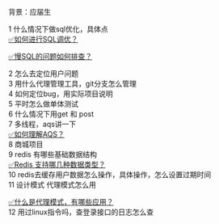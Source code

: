 背景：应届生

1 什么情况下做sql优化，具体点<br />[✅如何进行SQL调优？](https://www.yuque.com/hollis666/fo22bm/mgpczmz7la99dkft?view=doc_embed)

[✅慢SQL的问题如何排查？](https://www.yuque.com/hollis666/fo22bm/zhfa5g?view=doc_embed)

2 怎么去定位用户问题<br />3 用什么代理管理工具，git分支怎么管理<br />4 如何定位bug，用实际项目说明<br />5 平时怎么做单体测试<br />6 什么情况下用get 和 post<br />7 多线程，aqs讲一下<br />[✅如何理解AQS？](https://www.yuque.com/hollis666/fo22bm/qka9yt?view=doc_embed)<br />8 商城项目<br />9 redis 有哪些基础数据结构<br />[✅Redis 支持哪几种数据类型？](https://www.yuque.com/hollis666/fo22bm/hlg4u2?view=doc_embed)<br />10 redis去缓存用户数据怎么操作，具体操作，怎么设置过期时间<br />11 设计模式 代理模式怎么用

[✅什么是代理模式，有哪些应用？](https://www.yuque.com/hollis666/fo22bm/qrdru5gf8gb7gfur?view=doc_embed)<br />12 用过linux指令吗，查登录接口的日志怎么查
